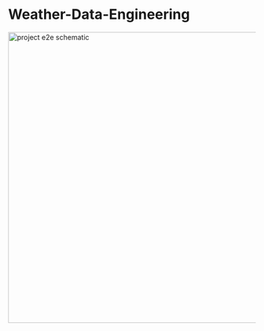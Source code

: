 # Weather-Data-Engineering
<img width="592" alt="project e2e schematic" src="https://github.com/johnuzoma/Weather-Data-Engineering/assets/18267074/afb4b5df-6cc4-4034-9b49-e5bba9d2fad8">
